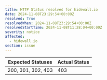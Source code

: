```yaml
---
title: HTTP Status resolved for hidewall.io
date: 2024-11-08T23:29:54+00:00Z
resolved: True
resolvedWhen: 2024-11-08T23:29:54+00:00Z
resolvedStartTime: 2024-11-08T11:28:04+00:00Z
severity: notice
affected:
  - hidewall.io
section: issue
---
```


| Expected Statuses | Actual Status  |
|-------------------|----------------|
| 200, 301, 302, 403 | 403 |
